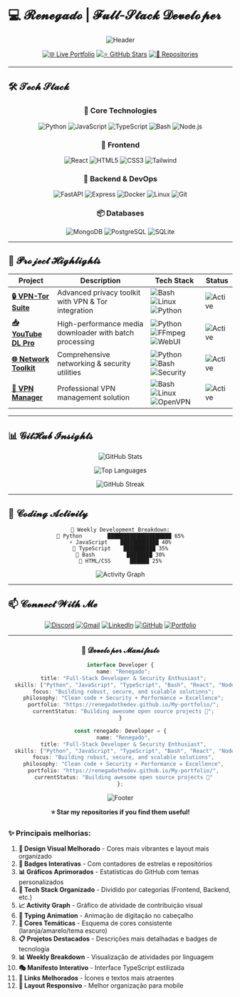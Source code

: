 # 💻 𝓡𝓮𝓷𝓮𝓰𝓪𝓭𝓸 | 𝓕𝓾𝓵𝓵-𝓢𝓽𝓪𝓬𝓴 𝓓𝓮𝓿𝓮𝓵𝓸𝓹𝓮𝓻

<div align="center">

![Header](https://readme-typing-svg.demolab.com?font=Fira+Code&weight=600&size=28&duration=4000&pause=1000&color=FF5722&center=true&vCenter=true&width=600&lines=🚀+Full-Stack+Developer;🔒+Security+Enthusiast;🎯+Open+Source+Contributor;✨+Clean+Code+Advocate)

[![🌐 Live Portfolio](https://img.shields.io/badge/✨_Portfolio_Live-FF5722?style=for-the-badge&logo=vercel&logoColor=white)](https://renegadothedev.github.io/My-portfolio/)
[![⭐ GitHub Stars](https://img.shields.io/github/stars/renegadothedev?color=FFD700&label=Stars&logo=github&style=for-the-badge)](https://github.com/renegadothedev)
[![📂 Repositories](https://img.shields.io/badge/📂_3+_Repos-00BFFF?style=for-the-badge&logo=github&logoColor=white)](https://github.com/renegadothedev?tab=repositories)

</div>

---

## 🛠️ 𝓣𝓮𝓬𝓱 𝓢𝓽𝓪𝓬𝓴

<div align="center">

### **🧠 Core Technologies**
![Python](https://img.shields.io/badge/Python-3776AB?style=flat-square&logo=python&logoColor=white)
![JavaScript](https://img.shields.io/badge/JavaScript-F7DF1E?style=flat-square&logo=javascript&logoColor=black)
![TypeScript](https://img.shields.io/badge/TypeScript-3178C6?style=flat-square&logo=typescript&logoColor=white)
![Bash](https://img.shields.io/badge/Bash-4EAA25?style=flat-square&logo=gnu-bash&logoColor=white)
![Node.js](https://img.shields.io/badge/Node.js-339933?style=flat-square&logo=nodedotjs&logoColor=white)

### **🎨 Frontend**
![React](https://img.shields.io/badge/React-61DAFB?style=flat-square&logo=react&logoColor=black)
![HTML5](https://img.shields.io/badge/HTML5-E34F26?style=flat-square&logo=html5&logoColor=white)
![CSS3](https://img.shields.io/badge/CSS3-1572B6?style=flat-square&logo=css3&logoColor=white)
![Tailwind](https://img.shields.io/badge/Tailwind-06B6D4?style=flat-square&logo=tailwind-css&logoColor=white)

### **🔧 Backend & DevOps**
![FastAPI](https://img.shields.io/badge/FastAPI-009688?style=flat-square&logo=fastapi&logoColor=white)
![Express](https://img.shields.io/badge/Express-000000?style=flat-square&logo=express&logoColor=white)
![Docker](https://img.shields.io/badge/Docker-2496ED?style=flat-square&logo=docker&logoColor=white)
![Linux](https://img.shields.io/badge/Linux-FCC624?style=flat-square&logo=linux&logoColor=black)
![Git](https://img.shields.io/badge/Git-F05032?style=flat-square&logo=git&logoColor=white)

### **📦 Databases**
![MongoDB](https://img.shields.io/badge/MongoDB-47A248?style=flat-square&logo=mongodb&logoColor=white)
![PostgreSQL](https://img.shields.io/badge/PostgreSQL-4169E1?style=flat-square&logo=postgresql&logoColor=white)
![SQLite](https://img.shields.io/badge/SQLite-003B57?style=flat-square&logo=sqlite&logoColor=white)

</div>

---

## 🌟 𝓟𝓻𝓸𝓳𝓮𝓬𝓽 𝓗𝓲𝓰𝓱𝓵𝓲𝓰𝓱𝓽𝓼

<div align="center">

| Project | Description | Tech Stack | Status |
|---------|-------------|------------|--------|
| **[🔒 VPN-Tor Suite](https://github.com/renegadothedev/vpn-tor)** | Advanced privacy toolkit with VPN & Tor integration | ![Bash](https://img.shields.io/badge/-Bash-4EAA25) ![Linux](https://img.shields.io/badge/-Linux-FCC624) ![Python](https://img.shields.io/badge/-Python-3776AB) | ![Active](https://img.shields.io/badge/🟢_Active-00AA00?style=flat-square) |
| **[📥 YouTube DL Pro](https://github.com/renegadothedev/youtube-downloader)** | High-performance media downloader with batch processing | ![Python](https://img.shields.io/badge/-Python-3776AB) ![FFmpeg](https://img.shields.io/badge/-FFmpeg-007808) ![WebUI](https://img.shields.io/badge/-Web_UI-61DAFB) | ![Active](https://img.shields.io/badge/🟢_Active-00AA00?style=flat-square) |
| **[🌐 Network Toolkit](https://github.com/renegadothedev/network-toolkit)** | Comprehensive networking & security utilities | ![Python](https://img.shields.io/badge/-Python-3776AB) ![Bash](https://img.shields.io/badge/-Bash-4EAA25) ![Security](https://img.shields.io/badge/-Security-FF6B6B) | ![Active](https://img.shields.io/badge/🟢_Active-00AA00?style=flat-square) |
| **[🚀 VPN Manager](https://github.com/renegadothedev/vpn-manager)** | Professional VPN management solution | ![Bash](https://img.shields.io/badge/-Bash-4EAA25) ![Linux](https://img.shields.io/badge/-Linux-FCC624) ![OpenVPN](https://img.shields.io/badge/-OpenVPN-EA7E20) | ![Active](https://img.shields.io/badge/🟢_Active-00AA00?style=flat-square) |

</div>

---

## 📊 𝓖𝓲𝓽𝓗𝓾𝓫 𝓘𝓷𝓼𝓲𝓰𝓱𝓽𝓼

<div align="center">

![GitHub Stats](https://github-readme-stats.vercel.app/api?username=renegadothedev&show_icons=true&theme=radical&include_all_commits=true&count_private=true&hide_border=true&bg_color=45,0d1117,161b22&title_color=FF5722&icon_color=FFD700&text_color=FFFFFF&border_radius=15)
  
![Top Languages](https://github-readme-stats.vercel.app/api/top-langs/?username=renegadothedev&layout=compact&theme=radical&hide_border=true&langs_count=8&bg_color=45,0d1117,161b22&title_color=FF5722&text_color=FFFFFF&border_radius=15)
  
![GitHub Streak](https://github-readme-streak-stats.herokuapp.com/?user=renegadothedev&theme=radical&hide_border=true&background=0d1117&stroke=FF5722&ring=FFD700&fire=FF5722&currStreakLabel=FFFFFF&border_radius=15)

</div>

---

## 🎯 𝓒𝓸𝓭𝓲𝓷𝓰 𝓐𝓬𝓽𝓲𝓿𝓲𝓽𝔂

<div align="center">

```text
🚀 Weekly Development Breakdown:
🐍 Python        ████████████████████ 65%
⚡ JavaScript    ████████████ 40%
🔧 TypeScript    ██████████ 35%
🐚 Bash          ████████ 30%
🎨 HTML/CSS      ██████ 25%
```

![Activity Graph](https://github-readme-activity-graph.vercel.app/graph?username=renegadothedev&theme=react-dark&bg_color=0d1117&hide_border=true&area=true&area_color=FF5722&line=FFD700&point=FFFFFF&color=FFFFFF)

</div>

---

## 📫 𝓒𝓸𝓷𝓷𝓮𝓬𝓽 𝓦𝓲𝓽𝓱 𝓜𝓮

<div align="center">

[![Discord](https://img.shields.io/badge/💬_Discord-seementhis-5865F2?style=for-the-badge&logo=discord&logoColor=white&logoWidth=20)](https://discord.com/users/1022193393368535040)
[![Gmail](https://img.shields.io/badge/📧_Gmail-joaovitorbds752@gmail.com-D14836?style=for-the-badge&logo=gmail&logoColor=white)](mailto:joaovitorbds752@gmail.com)
[![LinkedIn](https://img.shields.io/badge/💼_LinkedIn-renegade_dev-0A66C2?style=for-the-badge&logo=linkedin&logoColor=white)](https://linkedin.com/in/seu-perfil)
[![GitHub](https://img.shields.io/badge/🐙_GitHub-renegadothedev-181717?style=for-the-badge&logo=github&logoColor=white)](https://github.com/renegadothedev)
[![Portfolio](https://img.shields.io/badge/🌐_Portfolio_Live-FF5722?style=for-the-badge&logo=vercel&logoColor=white)](https://renegadothedev.github.io/My-portfolio/)

</div>

---

<div align="center">

### 🎨 𝓓𝓮𝓿𝓮𝓵𝓸𝓹𝓮𝓻 𝓜𝓪𝓷𝓲𝓯𝓮𝓼𝓽𝓸

```typescript
interface Developer {
  name: "Renegado";
  title: "Full-Stack Developer & Security Enthusiast";
  skills: ["Python", "JavaScript", "TypeScript", "Bash", "React", "Node.js"];
  focus: "Building robust, secure, and scalable solutions";
  philosophy: "Clean code + Security + Performance = Excellence";
  portfolio: "https://renegadothedev.github.io/My-portfolio/";
  currentStatus: "Building awesome open source projects 🚀";
}

const renegado: Developer = {
  name: "Renegado",
  title: "Full-Stack Developer & Security Enthusiast",
  skills: ["Python", "JavaScript", "TypeScript", "Bash", "React", "Node.js"],
  focus: "Building robust, secure, and scalable solutions",
  philosophy: "Clean code + Security + Performance = Excellence",
  portfolio: "https://renegadothedev.github.io/My-portfolio/",
  currentStatus: "Building awesome open source projects 🚀"
};
```

![Footer](https://visitcount.itsvg.in/api?id=renegadothedev&icon=5&color=6&pretty=true)

**⭐ Star my repositories if you find them useful!**

</div>


### ✨ Principais melhorias:

1. **🎨 Design Visual Melhorado** - Cores mais vibrantes e layout mais organizado
2. **🚀 Badges Interativas** - Com contadores de estrelas e repositórios
3. **📊 Gráficos Aprimorados** - Estatísticas do GitHub com temas personalizados
4. **🎯 Tech Stack Organizado** - Dividido por categorias (Frontend, Backend, etc.)
5. **📈 Activity Graph** - Gráfico de atividade de contribuição visual
6. **💫 Typing Animation** - Animação de digitação no cabeçalho
7. **🎨 Cores Temáticas** - Esquema de cores consistente (laranja/amarelo/tema escuro)
8. **📋 Projetos Destacados** - Descrições mais detalhadas e badges de tecnologia
9. **📊 Weekly Breakdown** - Visualização de atividades por linguagem
10. **🎭 Manifesto Interativo** - Interface TypeScript estilizada
11. **🔗 Links Melhorados** - Ícones e textos mais atraentes
12. **📱 Layout Responsivo** - Melhor organização para mobile
